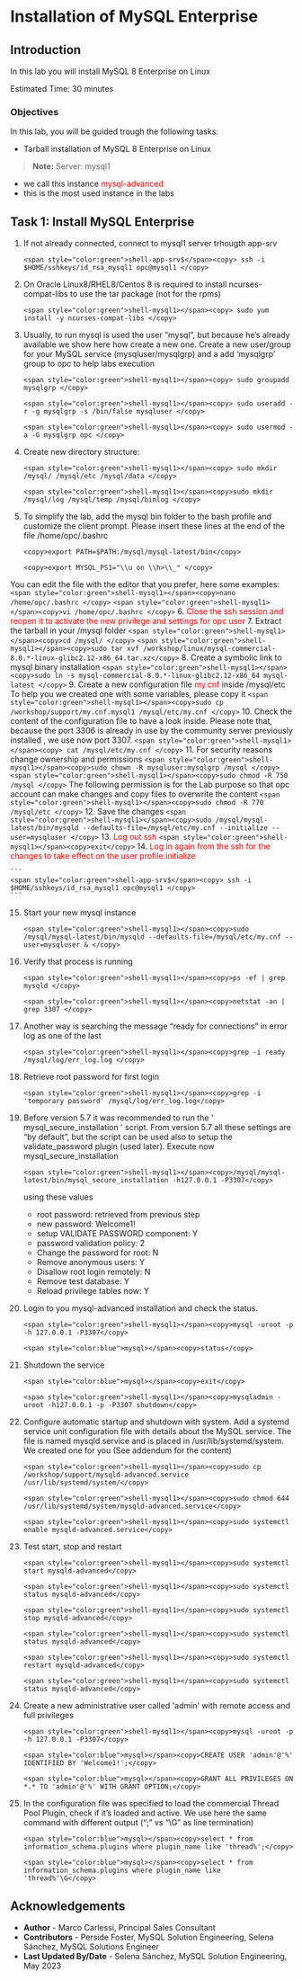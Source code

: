 # Installation of MySQL Enterprise

## Introduction

In this lab you will install MySQL 8 Enterprise on Linux

Estimated Time: 30 minutes

### Objectives

In this lab, you will be guided trough the following tasks:
* Tarball installation of MySQL 8 Enterprise on Linux


> **Note:** 
  Server: mysql1
  * we call this instance <span style="color:red">mysql-advanced</span>
  * this is the most used instance in the labs


## Task 1: Install MySQL Enterprise

1. If not already connected, connect to mysql1 server trhougth app-srv
    ```
    <span style="color:green">shell-app-srv$</span><copy> ssh -i $HOME/sshkeys/id_rsa_mysql1 opc@mysql1 </copy>
    ```
2. On Oracle Linux8/RHEL8/Centos 8 is required to install ncurses-compat-libs to use the tar package (not for the rpms)
    ```
    <span style="color:green">shell-mysql1></span><copy> sudo yum install -y ncurses-compat-libs </copy>
    ```
3. Usually, to run mysql is used the user “mysql”, but because he’s already available we show here how create a new one.
Create a new user/group for your MySQL service (mysqluser/mysqlgrp) and a add ‘mysqlgrp’ group to opc to help labs execution
    ```
    <span style="color:green">shell-mysql1></span><copy> sudo groupadd mysqlgrp </copy>
    ```
    ```
    <span style="color:green">shell-mysql1></span><copy> sudo useradd -r -g mysqlgrp -s /bin/false mysqluser </copy>
    ```
    ```
    <span style="color:green">shell-mysql1></span><copy> sudo usermod -a -G mysqlgrp opc </copy>
    ```
4. Create new directory structure:
    ```
    <span style="color:green">shell-mysql1></span><copy> sudo mkdir /mysql/ /mysql/etc /mysql/data </copy>
    ```
    ```
    <span style="color:green">shell-mysql1></span><copy>sudo mkdir /mysql/log /mysql/temp /mysql/binlog </copy>
    ```
5. To simplify the lab, add the mysql bin folder to the bash profile and customize the client prompt. Please insert these lines at the end of the file /home/opc/.bashrc
    ```
    <copy>export PATH=$PATH:/mysql/mysql-latest/bin</copy>
    ```
    ```
    <copy>export MYSQL_PS1="\\u on \\h>\\_" </copy>
    ```
  You can edit the file with the editor that you prefer, here some examples: 
    ```
    <span style="color:green">shell-mysql1></span><copy>nano /home/opc/.bashrc </copy>
    ```
    ```
    <span style="color:green">shell-mysql1></span><copy>vi /home/opc/.bashrc </copy>
    ```
6. <span style="color:red">Close the ssh session and reopen it to activate the new privilege and settings for opc user</span>
7. Extract the tarball in your /mysql folder
    ```
    <span style="color:green">shell-mysql1></span><copy>cd /mysql/ </copy>
    ```
    ```
    <span style="color:green">shell-mysql1></span><copy>sudo tar xvf /workshop/linux/mysql-commercial-8.0.*-linux-glibc2.12-x86_64.tar.xz</copy>
    ```
8. Create a symbolic link to mysql binary installation
    ```
    <span style="color:green">shell-mysql1></span><copy>sudo ln -s mysql-commercial-8.0.*-linux-glibc2.12-x86_64 mysql-latest </copy>
    ```
9. Create a new configuration file <span style="color:red"> my.cnf </span> inside /mysql/etc
To help you we created one with some variables, please copy it
    ```
    <span style="color:green">shell-mysql1></span><copy>sudo cp /workshop/support/my.cnf.mysql1 /mysql/etc/my.cnf </copy>
    ```
10. Check the content of the configuration file to have a look inside.
Please note that, because the port 3306 is already in use by the community server previously installed , we use now port 3307.
    ```
    <span style="color:green">shell-mysql1></span><copy> cat /mysql/etc/my.cnf </copy>
    ```
11. For security reasons change ownership and permissions
    ```
    <span style="color:green">shell-mysql1></span><copy>sudo chown -R mysqluser:mysqlgrp /mysql </copy>
    ```
    ```
    <span style="color:green">shell-mysql1></span><copy>sudo chmod -R 750 /mysql </copy>
    ```
  The following permission is for the Lab purpose so that opc account can make changes and copy files to overwrite the content
    ```
    <span style="color:green">shell-mysql1></span><copy>sudo chmod -R 770 /mysql/etc </copy>
    ```
12. Save the changes
    ```
    <span style="color:green">shell-mysql1></span><copy>sudo /mysql/mysql-latest/bin/mysqld --defaults-file=/mysql/etc/my.cnf --initialize --user=mysqluser </copy>
    ```
13. <span style="color:red">Log out ssh</span>
    ```
    <span style="color:green">shell-mysql1></span><copy>exit</copy>
    ```
14. <span style="color:red">Log in again from the ssh for the changes to take effect on the user profile.initialize </span>

    ```
    <span style="color:green">shell-app-srv$</span><copy> ssh -i $HOME/sshkeys/id_rsa_mysql1 opc@mysql1 </copy>
    ```
15. Start your new mysql instance
    ```
    <span style="color:green">shell-mysql1></span><copy>sudo /mysql/mysql-latest/bin/mysqld --defaults-file=/mysql/etc/my.cnf --user=mysqluser & </copy>
    ```
16. Verify that process is running
    ```
    <span style="color:green">shell-mysql1></span><copy>ps -ef | grep mysqld </copy>
    ```
    ```
    <span style="color:green">shell-mysql1></span><copy>netstat -an | grep 3307 </copy>
    ```
17. Another way is searching the message “ready for connections” in error log as one of the last
    ```
    <span style="color:green">shell-mysql1></span><copy>grep -i ready /mysql/log/err_log.log </copy>
    ```
18. Retrieve root password for first login
    ```
    <span style="color:green">shell-mysql1></span><copy>grep -i 'temporary password' /mysql/log/err_log.log</copy>
    ```
19. Before version 5.7 it was recommended to run the ' mysql\_secure\_installation ' script. From version 5.7 all these settings are “by default”, but the script can be used also to setup the validate\_password plugin (used later).
    Execute now mysql\_secure\_installation
    ```
    <span style="color:green">shell-mysql1></span><copy>/mysql/mysql-latest/bin/mysql_secure_installation -h127.0.0.1 -P3307</copy>
    ```
    using these values
    * root password: retrieved from previous step
    * new password: Welcome1!
    * setup VALIDATE PASSWORD component: Y
    * password validation policy: 2 
    * Change the password for root: N
    * Remove anonymous users: Y
    * Disallow root login remotely: N
    * Remove test database: Y
    * Reload privilege tables now: Y

20. Login to you mysql-advanced installation and check the status.
    ```
    <span style="color:green">shell-mysql1></span><copy>mysql -uroot -p -h 127.0.0.1 -P3307</copy>
    ```
    ```
    <span style="color:blue">mysql></span><copy>status</copy>
    ```
21. Shutdown the service
    ```
    <span style="color:blue">mysql></span><copy>exit</copy>
    ```
    ```
    <span style="color:green">shell-mysql1></span><copy>mysqladmin -uroot -h127.0.0.1 -p -P3307 shutdown</copy>
    ```
22. Configure automatic startup and shutdown with system.
Add a systemd service unit configuration file with details about the MySQL service. The file is named mysqld.service and is placed in /usr/lib/systemd/system. We created one for you (See addendum for the content)
    ```
    <span style="color:green">shell-mysql1></span><copy>sudo cp /workshop/support/mysqld-advanced.service /usr/lib/systemd/system/</copy>
    ```
    ```
    <span style="color:green">shell-mysql1></span><copy>sudo chmod 644 /usr/lib/systemd/system/mysqld-advanced.service</copy>
    ```
    ```
    <span style="color:green">shell-mysql1></span><copy>sudo systemctl enable mysqld-advanced.service</copy>
    ```

23. Test start, stop and restart
    ```
    <span style="color:green">shell-mysql1></span><copy>sudo systemctl start mysqld-advanced</copy>
    ```
    ```
    <span style="color:green">shell-mysql1></span><copy>sudo systemctl status mysqld-advanced</copy>
    ```
    ```
    <span style="color:green">shell-mysql1></span><copy>sudo systemctl stop mysqld-advanced</copy>
    ```
    ```
    <span style="color:green">shell-mysql1></span><copy>sudo systemctl status mysqld-advanced</copy>
    ```
    ```
    <span style="color:green">shell-mysql1></span><copy>sudo systemctl restart mysqld-advanced</copy>
    ```
    ```
    <span style="color:green">shell-mysql1></span><copy>sudo systemctl status mysqld-advanced</copy>
    ```
24. Create a new administrative user called 'admin' with remote access and full privileges
    ```
    <span style="color:green">shell-mysql1></span><copy>mysql -uroot -p -h 127.0.0.1 -P3307</copy>
    ```
    ```
    <span style="color:blue">mysql></span><copy>CREATE USER 'admin'@'%' IDENTIFIED BY 'Welcome1!';</copy>
    ```
    ```
    <span style="color:blue">mysql></span><copy>GRANT ALL PRIVILEGES ON *.* TO 'admin'@'%' WITH GRANT OPTION;</copy>
    ```
25. In the configuration file was specified to load the commercial Thread Pool Plugin, check if it’s loaded and active. We use here the same command with different output (“;” vs “\G” as line termination)
    ```
    <span style="color:blue">mysql></span><copy>select * from information_schema.plugins where plugin_name like 'thread%';</copy>
    ```
    ```
    <span style="color:blue">mysql></span><copy>select * from information_schema.plugins where plugin_name like 'thread%'\G</copy>
    ```


## Acknowledgements
* **Author** - Marco Carlessi, Principal Sales Consultant
* **Contributors** -  Perside Foster, MySQL Solution Engineering, Selena Sánchez, MySQL Solutions Engineer
* **Last Updated By/Date** - Selena Sánchez, MySQL Solution Engineering, May 2023
